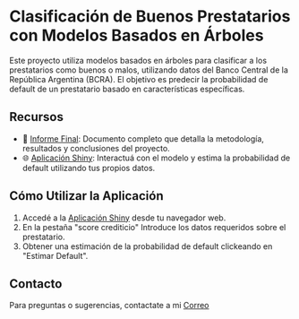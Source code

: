 # Clasificación de Buenos Prestatarios con Modelos Basados en Árboles

Este proyecto utiliza modelos basados en árboles para clasificar a los prestatarios como buenos o malos, utilizando datos del Banco Central de la República Argentina (BCRA). El objetivo es predecir la probabilidad de default de un prestatario basado en características específicas.

## Recursos

- 📄 [Informe Final](https://github.com/NicoGottig/Clasificacion-con-arboles/blob/main/informe_final_gottig.pdf): Documento completo que detalla la metodología, resultados y conclusiones del proyecto.
- 🌐 [Aplicación Shiny](https://mj8qpg-nicolas-gottig.shinyapps.io/EvaluadorDeuda/): Interactuá con el modelo y estima la probabilidad de default utilizando tus propios datos.

## Cómo Utilizar la Aplicación

1. Accedé a la [Aplicación Shiny](https://mj8qpg-nicolas-gottig.shinyapps.io/EvaluadorDeuda/) desde tu navegador web.
2. En la pestaña "score crediticio" Introduce los datos requeridos sobre el prestatario.
3. Obtener una estimación de la probabilidad de default clickeando en "Estimar Default".

## Contacto

Para preguntas o sugerencias, contactate a mi [Correo](mailto:nicolassgottig@gmail.com)
